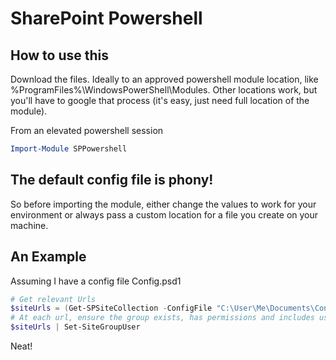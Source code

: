 # SharePoint Powershell

## How to use this

Download the files. Ideally to an approved powershell module location, like %ProgramFiles%\WindowsPowerShell\Modules. Other locations work, but you'll have to google that process (it's easy, just need full location of the module).

From an elevated powershell session

```PowerShell
Import-Module SPPowershell
```

## The default config file is phony!

So before importing the module, either change the values to work for your environment or always pass a custom location for a file you create on your machine.

## An Example

Assuming I have a config file Config.psd1

```PowerShell
# Get relevant Urls
$siteUrls = (Get-SPSiteCollection -ConfigFile "C:\User\Me\Documents\Config.psd1" -CustomConfig -ByUrl | Select Url).Url
# At each url, ensure the group exists, has permissions and includes users
$siteUrls | Set-SiteGroupUser
```
Neat!